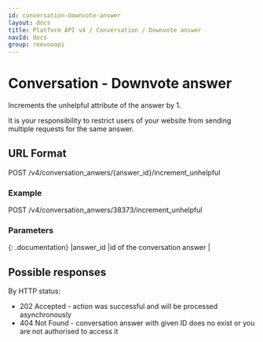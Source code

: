 ```yaml
---
id: conversation-downvote-answer
layout: docs
title: Platform API v4 / Conversation / Downvote answer
navId: docs
group: reevooapi
---
```


# Conversation - Downvote answer

Increments the unhelpful attribute of the answer by 1.

<div class="warning">
  It is your responsibility to restrict users of your website from sending multiple requests for the same answer.
</div>

## URL Format
POST /v4/conversation_anwers/{answer_id}/increment_unhelpful

### Example
POST /v4/conversation_anwers/38373/increment_unhelpful

### Parameters

{: .documentation}
|answer_id     |id of the conversation answer        |

## Possible responses

By HTTP status:

 * 202 Accepted - action was successful and will be processed asynchronously
 * 404 Not Found - conversation answer with given ID does no exist or you are not authorised to access it
